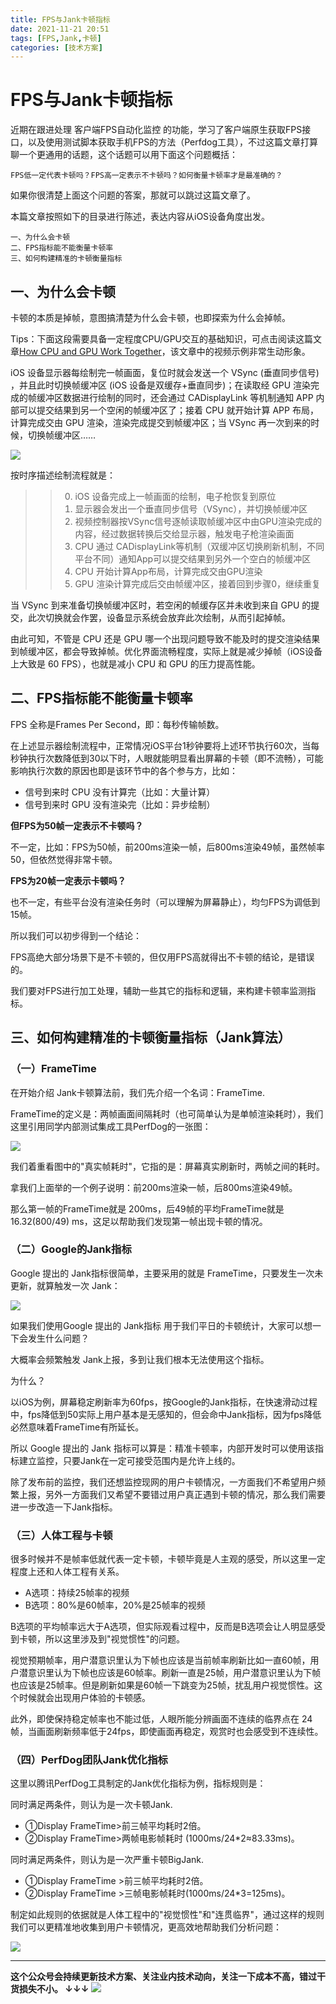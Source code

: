 ```yaml
---
title: FPS与Jank卡顿指标
date: 2021-11-21 20:51
tags: [FPS,Jank,卡顿]
categories: [技术方案]
---
```


# FPS与Jank卡顿指标

近期在跟进处理 客户端FPS自动化监控 的功能，学习了客户端原生获取FPS接口，以及使用测试脚本获取手机FPS的方法（Perfdog工具），不过这篇文章打算聊一个更通用的话题，这个话题可以用下面这个问题概括：

```
FPS低一定代表卡顿吗？FPS高一定表示不卡顿吗？如何衡量卡顿率才是最准确的？
```

如果你很清楚上面这个问题的答案，那就可以跳过这篇文章了。

本篇文章按照如下的目录进行陈述，表达内容从iOS设备角度出发。

```
一、为什么会卡顿
二、FPS指标能不能衡量卡顿率
三、如何构建精准的卡顿衡量指标
```

## 一、为什么会卡顿

卡顿的本质是掉帧，意图搞清楚为什么会卡顿，也即探索为什么会掉帧。

Tips：下面这段需要具备一定程度CPU/GPU交互的基础知识，可点击阅读这篇文章[How CPU and GPU Work Together](https://www.omnisci.com/technical-glossary/cpu-vs-gpu)，该文章中的视频示例非常生动形象。

iOS 设备显示器每绘制完一帧画面，复位时就会发送一个 VSync (垂直同步信号) ，并且此时切换帧缓冲区 (iOS 设备是双缓存+垂直同步)；在读取经 GPU 渲染完成的帧缓冲区数据进行绘制的同时，还会通过 CADisplayLink 等机制通知 APP 内部可以提交结果到另一个空闲的帧缓冲区了；接着 CPU 就开始计算 APP 布局，计算完成交由 GPU 渲染，渲染完成提交到帧缓冲区；当 VSync 再一次到来的时候，切换帧缓冲区……

![](https://tva1.sinaimg.cn/large/008i3skNgy1gwmvzk044zj30rs0g0q3g.jpg)

按时序描述绘制流程就是：
>> 0. iOS 设备完成上一帧画面的绘制，电子枪恢复到原位
>> 1. 显示器会发出一个垂直同步信号（VSync），并切换帧缓冲区
>> 2. 视频控制器按VSync信号逐帧读取帧缓冲区中由GPU渲染完成的内容，经过数据转换后交给显示器，触发电子枪渲染画面
>> 3. CPU 通过 CADisplayLink等机制（双缓冲区切换刷新机制，不同平台不同）通知App可以提交结果到另外一个空白的帧缓冲区
>> 4. CPU 开始计算App布局，计算完成交由GPU渲染
>> 5. GPU 渲染计算完成后交由帧缓冲区，接着回到步骤0，继续重复

当 VSync 到来准备切换帧缓冲区时，若空闲的帧缓存区并未收到来自 GPU 的提交，此次切换就会作罢，设备显示系统会放弃此次绘制，从而引起掉帧。

由此可知，不管是 CPU 还是 GPU 哪一个出现问题导致不能及时的提交渲染结果到帧缓冲区，都会导致掉帧。优化界面流畅程度，实际上就是减少掉帧（iOS设备上大致是 60 FPS），也就是减小 CPU 和 GPU 的压力提高性能。

## 二、FPS指标能不能衡量卡顿率

FPS 全称是Frames Per Second，即：每秒传输帧数。

在上述显示器绘制流程中，正常情况iOS平台1秒钟要将上述环节执行60次，当每秒钟执行次数降低到30以下时，人眼就能明显看出屏幕的卡顿（即不流畅），可能影响执行次数的原因也即是该环节中的各个参与方，比如：
- 信号到来时 CPU 没有计算完（比如：大量计算）
- 信号到来时 GPU 没有渲染完（比如：异步绘制）

**但FPS为50帧一定表示不卡顿吗？**

不一定，比如：FPS为50帧，前200ms渲染一帧，后800ms渲染49帧，虽然帧率50，但依然觉得非常卡顿。

**FPS为20帧一定表示卡顿吗？**

也不一定，有些平台没有渲染任务时（可以理解为屏幕静止），均匀FPS为调低到15帧。

所以我们可以初步得到一个结论：

FPS高绝大部分场景下是不卡顿的，但仅用FPS高就得出不卡顿的结论，是错误的。

我们要对FPS进行加工处理，辅助一些其它的指标和逻辑，来构建卡顿率监测指标。

## 三、如何构建精准的卡顿衡量指标（Jank算法）

### （一）FrameTime

在开始介绍 Jank卡顿算法前，我们先介绍一个名词：FrameTime.

FrameTime的定义是：两帧画面间隔耗时（也可简单认为是单帧渲染耗时），我们这里引用同学内部测试集成工具PerfDog的一张图：

![](https://tva1.sinaimg.cn/large/008i3skNgy1gwn1fx7nmhj30u00bo75l.jpg)

我们着重看图中的"真实帧耗时"，它指的是：屏幕真实刷新时，两帧之间的耗时。

拿我们上面举的一个例子说明：前200ms渲染一帧，后800ms渲染49帧。

那么第一帧的FrameTime就是 200ms，后49帧的平均FrameTime就是16.32(800/49) ms，这足以帮助我们发现第一帧出现卡顿的情况。

### （二）Google的Jank指标

Google 提出的 Jank指标很简单，主要采用的就是 FrameTime，只要发生一次未更新，就算触发一次 Jank：

![](https://tva1.sinaimg.cn/large/008i3skNgy1gwn1twvtxkj30u00bggme.jpg)

如果我们使用Google 提出的 Jank指标 用于我们平日的卡顿统计，大家可以想一下会发生什么问题？

大概率会频繁触发 Jank上报，多到让我们根本无法使用这个指标。

为什么？

以iOS为例，屏幕稳定刷新率为60fps，按Google的Jank指标，在快速滑动过程中，fps降低到50实际上用户基本是无感知的，但会命中Jank指标，因为fps降低必然意味着FrameTime有所延长。

所以 Google 提出的 Jank 指标可以算是：精准卡顿率，内部开发时可以使用该指标建立监控，只要Jank在一定可接受范围内是允许上线的。

除了发布前的监控，我们还想监控现网的用户卡顿情况，一方面我们不希望用户频繁上报，另外一方面我们又希望不要错过用户真正遇到卡顿的情况，那么我们需要进一步改造一下Jank指标。

### （三）人体工程与卡顿

很多时候并不是帧率低就代表一定卡顿，卡顿毕竟是人主观的感受，所以这里一定程度上还和人体工程有关系。

- A选项：持续25帧率的视频
- B选项：80%是60帧率，20%是25帧率的视频

B选项的平均帧率远大于A选项，但实际观看过程中，反而是B选项会让人明显感受到卡顿，所以这里涉及到"视觉惯性"的问题。

视觉预期帧率，用户潜意识里认为下帧也应该是当前帧率刷新比如一直60帧，用户潜意识里认为下帧也应该是60帧率。刷新一直是25帧，用户潜意识里认为下帧也应该是25帧率。但是刷新如果是60帧一下跳变为25帧，扰乱用户视觉惯性。这个时候就会出现用户体验的卡顿感。

此外，即使保持稳定帧率也不能过低，人眼所能分辨画面不连续的临界点在 24帧，当画面刷新频率低于24fps，即使画面再稳定，观赏时也会感受到不连续性。

### （四）PerfDog团队Jank优化指标

这里以腾讯PerfDog工具制定的Jank优化指标为例，指标规则是：

同时满足两条件，则认为是一次卡顿Jank.

- ①Display FrameTime>前三帧平均耗时2倍。
- ②Display FrameTime>两帧电影帧耗时 (1000ms/24*2≈83.33ms)。


同时满足两条件，则认为是一次严重卡顿BigJank.

- ①Display FrameTime >前三帧平均耗时2倍。
- ②Display FrameTime >三帧电影帧耗时(1000ms/24*3=125ms)。

制定如此规则的依据就是人体工程中的"视觉惯性"和"连贯临界"，通过这样的规则我们可以更精准地收集到用户卡顿情况，更高效地帮助我们分析问题：

![](https://tva1.sinaimg.cn/large/008i3skNgy1gwn28o2d8yj30u00b03zi.jpg)

------
**这个公众号会持续更新技术方案、关注业内技术动向，关注一下成本不高，错过干货损失不小。
↓↓↓**
![](https://tva1.sinaimg.cn/large/e6c9d24egy1gzzmv1p67mj21bi0hcwgh.jpg)